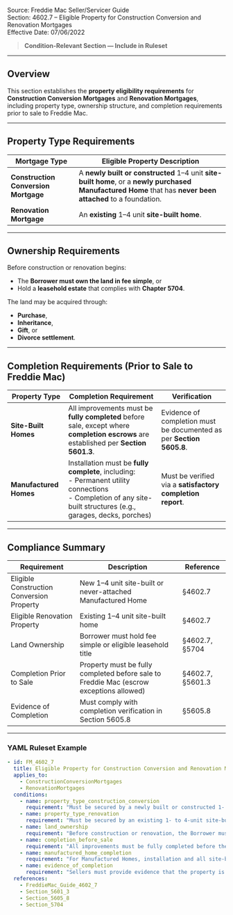 Source: Freddie Mac Seller/Servicer Guide  
Section: 4602.7 – Eligible Property for Construction Conversion and Renovation Mortgages  
Effective Date: 07/06/2022  

> **Condition-Relevant Section — Include in Ruleset**

---

## Overview  

This section establishes the **property eligibility requirements** for **Construction Conversion Mortgages** and **Renovation Mortgages**, including property type, ownership structure, and completion requirements prior to sale to Freddie Mac.  

---

## Property Type Requirements  

| Mortgage Type | Eligible Property Description |
|----------------|-------------------------------|
| **Construction Conversion Mortgage** | A **newly built or constructed** 1–4 unit **site-built home**, or a **newly purchased Manufactured Home** that has **never been attached** to a foundation. |
| **Renovation Mortgage** | An **existing** 1–4 unit **site-built home**. |

---

## Ownership Requirements  

Before construction or renovation begins:  
- The **Borrower must own the land in fee simple**, or  
- Hold a **leasehold estate** that complies with **Chapter 5704**.  

The land may be acquired through:  
- **Purchase**,  
- **Inheritance**,  
- **Gift**, or  
- **Divorce settlement**.  

---

## Completion Requirements (Prior to Sale to Freddie Mac)  

| Property Type | Completion Requirement | Verification |
|----------------|------------------------|---------------|
| **Site-Built Homes** | All improvements must be **fully completed** before sale, except where **completion escrows** are established per **Section 5601.3**. | Evidence of completion must be documented as per **Section 5605.8**. |
| **Manufactured Homes** | Installation must be **fully complete**, including: <br> - Permanent utility connections <br> - Completion of any site-built structures (e.g., garages, decks, porches) | Must be verified via a **satisfactory completion report**. |

---

## Compliance Summary  

| Requirement | Description | Reference |
|--------------|-------------|------------|
| Eligible Construction Conversion Property | New 1–4 unit site-built or never-attached Manufactured Home | §4602.7 |
| Eligible Renovation Property | Existing 1–4 unit site-built home | §4602.7 |
| Land Ownership | Borrower must hold fee simple or eligible leasehold title | §4602.7, §5704 |
| Completion Prior to Sale | Property must be fully completed before sale to Freddie Mac (escrow exceptions allowed) | §4602.7, §5601.3 |
| Evidence of Completion | Must comply with completion verification in Section 5605.8 | §5605.8 |

---

### YAML Ruleset Example  

```yaml
- id: FM_4602_7
  title: Eligible Property for Construction Conversion and Renovation Mortgages
  applies_to:
    - ConstructionConversionMortgages
    - RenovationMortgages
  conditions:
    - name: property_type_construction_conversion
      requirement: "Must be secured by a newly built or constructed 1- to 4-unit site-built home or a newly purchased Manufactured Home that has never been attached to a foundation."
    - name: property_type_renovation
      requirement: "Must be secured by an existing 1- to 4-unit site-built home."
    - name: land_ownership
      requirement: "Before construction or renovation, the Borrower must own the land in fee simple or have a leasehold estate compliant with Chapter 5704; land may be acquired via purchase, inheritance, gift, or divorce settlement."
    - name: completion_before_sale
      requirement: "All improvements must be fully completed before the sale of the Mortgage to Freddie Mac, except for site-built homes meeting Section 5601.3 where completion escrows are established."
    - name: manufactured_home_completion
      requirement: "For Manufactured Homes, installation and all site-built improvements must be complete with permanent utility connections and verified by a satisfactory completion report."
    - name: evidence_of_completion
      requirement: "Sellers must provide evidence that the property is complete in accordance with Section 5605.8."
  references:
    - FreddieMac_Guide_4602_7
    - Section_5601_3
    - Section_5605_8
    - Section_5704

